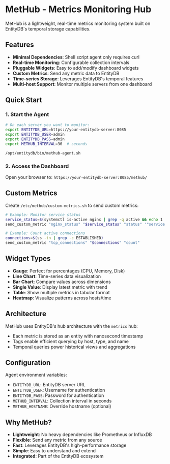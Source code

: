 # MetHub - Metrics Monitoring Hub

MetHub is a lightweight, real-time metrics monitoring system built on EntityDB's temporal storage capabilities.

## Features

- **Minimal Dependencies**: Shell script agent only requires curl
- **Real-time Monitoring**: Configurable collection intervals
- **Pluggable Widgets**: Easy to add/modify dashboard widgets
- **Custom Metrics**: Send any metric data to EntityDB
- **Time-series Storage**: Leverages EntityDB's temporal features
- **Multi-host Support**: Monitor multiple servers from one dashboard

## Quick Start

### 1. Start the Agent

```bash
# On each server you want to monitor:
export ENTITYDB_URL=https://your-entitydb-server:8085
export ENTITYDB_USER=admin
export ENTITYDB_PASS=admin
export METHUB_INTERVAL=30  # seconds

/opt/entitydb/bin/methub-agent.sh
```

### 2. Access the Dashboard

Open your browser to: `https://your-entitydb-server:8085/methub/`

## Custom Metrics

Create `/etc/methub/custom-metrics.sh` to send custom metrics:

```bash
# Example: Monitor service status
service_status=$(systemctl is-active nginx | grep -q active && echo 1 || echo 0)
send_custom_metric "nginx_status" "$service_status" "status" '"service:nginx"'

# Example: Count active connections
connections=$(ss -tn | grep -c ESTABLISHED)
send_custom_metric "tcp_connections" "$connections" "count"
```

## Widget Types

- **Gauge**: Perfect for percentages (CPU, Memory, Disk)
- **Line Chart**: Time-series data visualization
- **Bar Chart**: Compare values across dimensions
- **Single Value**: Display latest metric with trend
- **Table**: Show multiple metrics in tabular format
- **Heatmap**: Visualize patterns across hosts/time

## Architecture

MetHub uses EntityDB's hub architecture with the `metrics` hub:
- Each metric is stored as an entity with nanosecond timestamp
- Tags enable efficient querying by host, type, and name
- Temporal queries power historical views and aggregations

## Configuration

Agent environment variables:
- `ENTITYDB_URL`: EntityDB server URL
- `ENTITYDB_USER`: Username for authentication
- `ENTITYDB_PASS`: Password for authentication
- `METHUB_INTERVAL`: Collection interval in seconds
- `METHUB_HOSTNAME`: Override hostname (optional)

## Why MetHub?

- **Lightweight**: No heavy dependencies like Prometheus or InfluxDB
- **Flexible**: Send any metric from any source
- **Fast**: Leverages EntityDB's high-performance storage
- **Simple**: Easy to understand and extend
- **Integrated**: Part of the EntityDB ecosystem